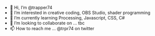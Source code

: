 - 👋 Hi, I’m @trapper74
- 👀 I’m interested in creative coding, OBS Studio, shader programming
- 🌱 I’m currently learning Processing, Javascript, CSS, C#
- 💞️ I’m looking to collaborate on ... tbc
- 📫 How to reach me ... @trpr74 on twitter

<!---
trapper1974/trapper1974 is a ✨ special ✨ repository because its `README.md` (this file) appears on your GitHub profile.
You can click the Preview link to take a look at your changes.
--->
